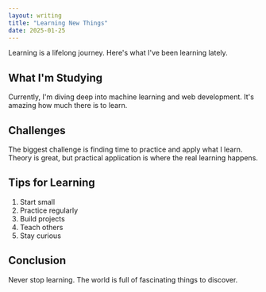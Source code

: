 ```yaml
---
layout: writing
title: "Learning New Things"
date: 2025-01-25
---
```


Learning is a lifelong journey. Here's what I've been learning lately.

## What I'm Studying

Currently, I'm diving deep into machine learning and web development. It's amazing how much there is to learn.

## Challenges

The biggest challenge is finding time to practice and apply what I learn. Theory is great, but practical application is where the real learning happens.

## Tips for Learning

1. Start small
2. Practice regularly
3. Build projects
4. Teach others
5. Stay curious

## Conclusion

Never stop learning. The world is full of fascinating things to discover. 